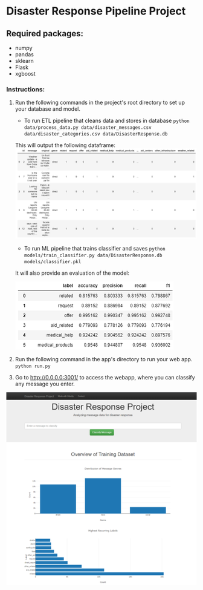 # Disaster Response Pipeline Project

## Required packages:
- numpy
- pandas
- sklearn
- Flask
- xgboost
### Instructions:
1. Run the following commands in the project's root directory to set up your database and model.

    - To run ETL pipeline that cleans data and stores in database
        `python data/process_data.py data/disaster_messages.csv data/disaster_categories.csv data/DisasterResponse.db`
     
     This will output the following dataframe:
     ![alt text](https://github.com/Mnegh/Disaster-Response-Pipeline/blob/master/illustrations/clean_data.PNG?raw=true)
    - To run ML pipeline that trains classifier and saves
        `python models/train_classifier.py data/DisasterResponse.db models/classifier.pkl`
        
     It will also provide an evaluation of the model:
     
     ![alt text](https://github.com/Mnegh/Disaster-Response-Pipeline/blob/master/illustrations/model_eval.PNG?raw=true)
2. Run the following command in the app's directory to run your web app.
    `python run.py`

3. Go to http://0.0.0.0:3001/ to access the webapp, where you can classify any message you enter.

![alt text](https://github.com/Mnegh/Disaster-Response-Pipeline/blob/master/illustrations/webapp.PNG?raw=true)
